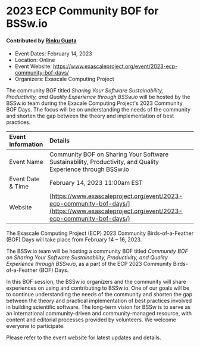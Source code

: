 # 2023 ECP Community BOF for BSSw.io 

#### Contributed by [Rinku Gupta](https://github.com/rinkug)

- Event Dates: February 14, 2023
- Location: Online
- Event Website: https://www.exascaleproject.org/event/2023-ecp-community-bof-days/
- Organizers: Exascale Computing Project

The community BOF titled *Sharing Your Software Sustainability, Productivity, and Quality Experience through BSSw.io* will be hosted by the BSSw.io team during the Exacale Computing Project's 2023 Community BOF Days. The focus will be on understanding the needs of the community and shorten the gap between the theory and implementation of best practices.

Event Information | Details
:--- | :---			   
Event Name | Community BOF on Sharing Your Software Sustainability, Productivity, and Quality Experience through BSSw.io
Event Date & Time | February 14, 2023 11:00am EST
Website | [https://www.exascaleproject.org/event/2023-ecp-community-bof-days/](https://www.exascaleproject.org/event/2023-ecp-community-bof-days/)  

The Exascale Computing Project (ECP) 2023 Community Birds-of-a-Feather (BOF) Days will take place from February 14 – 16, 2023.

The BSSw.io team will be hosting a community BOF titled *Community BOF on Sharing Your Software Sustainability, Productivity, and Quality Experience through BSSw.io*, as a part of the ECP 2023 Community Birds-of-a-Feather (BOF) Days.

In this BOF session, the BSSw.io organizers and the community will share experiences on using and contributing to BSSw.io.  One of our goals will be to continue understanding the needs of the community and shorten the gap between the theory and practical implementation of best practices involved in building scientific software. The long-term vision for BSSw is to serve as an international community-driven and community-managed resource, with content and editorial processes provided by volunteers. We welcome everyone to participate.

Please refer to the event website for latest updates and details.

<!---
Publish: yes
Pinned: no
Topics: high-performance computing, projects and organizations
RSS Update: 2023-01-27
--->
